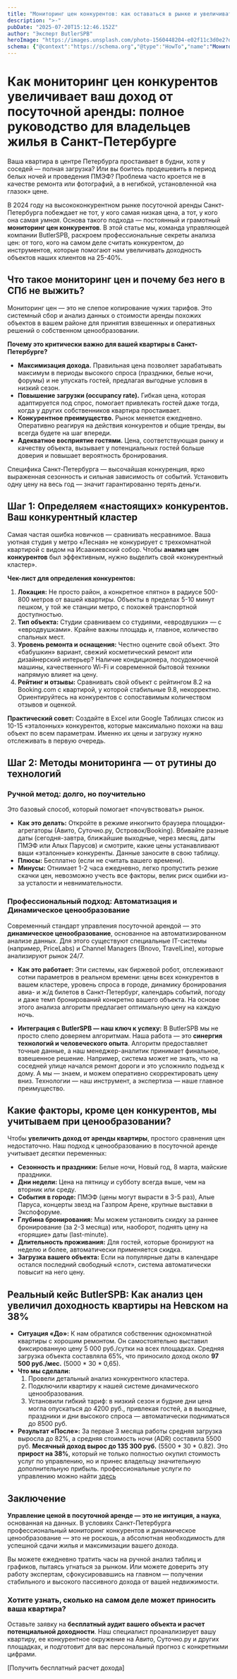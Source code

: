 ```yaml
---
title: "Мониторинг цен конкурентов: как оставаться в рынке и увеличивать прибыль"
description: ">-"
pubDate: "2025-07-20T15:12:46.152Z"
author: "Эксперт ButlerSPB"
heroImage: "https://images.unsplash.com/photo-1560448204-e02f11c3d0e2?q=80&w=2070&auto=format&fit=crop"
schema: {"@context":"https://schema.org","@type":"HowTo","name":"Мониторинг цен конкурентов: как оставаться в рынке и увеличивать прибыль","description":">-","image":{"@type":"ImageObject","url":"https://images.unsplash.com/photo-1560448204-e02f11c3d0e2?q=80&w=2070&auto=format&fit=crop"},"aggregateRating":{"@type":"AggregateRating","ratingValue":"4.8","reviewCount":488,"bestRating":"5","worstRating":"1"},"publisher":{"@type":"Organization","name":"Блог ButlerSPB","logo":{"@type":"ImageObject","url":"https://butlerspb-blog.netlify.app/favicon.ico"}},"mainEntityOfPage":{"@type":"WebPage","@id":"https://butlerspb-blog.netlify.app/blog/monitoring-cen-konkurentov/"}}
---
```


# Как мониторинг цен конкурентов увеличивает ваш доход от посуточной аренды: полное руководство для владельцев жилья в Санкт-Петербурге

Ваша квартира в центре Петербурга простаивает в будни, хотя у соседей — полная загрузка? Или вы боитесь продешевить в период белых ночей и проведения ПМЭФ? Проблема часто кроется не в качестве ремонта или фотографий, а в негибкой, установленной «на глазок» цене.

В 2024 году на высококонкурентном рынке посуточной аренды Санкт-Петербурга побеждает не тот, у кого самая низкая цена, а тот, у кого она самая *умная*. Основа такого подхода — постоянный и грамотный **мониторинг цен конкурентов**. В этой статье мы, команда управляющей компании ButlerSPB, раскроем профессиональные секреты анализа цен: от того, кого на самом деле считать конкурентом, до инструментов, которые помогают нам увеличивать доходность объектов наших клиентов на 25-40%.

## Что такое мониторинг цен и почему без него в СПб не выжить?

Мониторинг цен — это не слепое копирование чужих тарифов. Это системный сбор и анализ данных о стоимости аренды похожих объектов в вашем районе для принятия взвешенных и оперативных решений о собственном ценообразовании.

**Почему это критически важно для вашей квартиры в Санкт-Петербурге?**

*   **Максимизация дохода.** Правильная цена позволяет зарабатывать максимум в периоды высокого спроса (праздники, белые ночи, форумы) и не упускать гостей, предлагая выгодные условия в низкий сезон.
*   **Повышение загрузки (occupancy rate).** Гибкая цена, которая адаптируется под спрос, помогает привлекать гостей даже тогда, когда у других собственников квартира простаивает.
*   **Конкурентное преимущество.** Рынок меняется ежедневно. Оперативно реагируя на действия конкурентов и общие тренды, вы всегда будете на шаг впереди.
*   **Адекватное восприятие гостями.** Цена, соответствующая рынку и качеству объекта, вызывает у потенциальных гостей больше доверия и повышает вероятность бронирования.

Специфика Санкт-Петербурга — высочайшая конкуренция, ярко выраженная сезонность и сильная зависимость от событий. Установить одну цену на весь год — значит гарантированно терять деньги.

## Шаг 1: Определяем «настоящих» конкурентов. Ваш конкурентный кластер

Самая частая ошибка новичков — сравнивать несравнимое. Ваша уютная студия у метро «Лесная» не конкурирует с трехкомнатной квартирой с видом на Исаакиевский собор. Чтобы **анализ цен конкурентов** был эффективным, нужно выделить свой «конкурентный кластер».

**Чек-лист для определения конкурентов:**

1.  **Локация:** Не просто район, а конкретное «пятно» в радиусе 500-800 метров от вашей квартиры. Объекты в пределах 5-10 минут пешком, у той же станции метро, с похожей транспортной доступностью.
2.  **Тип объекта:** Студии сравниваем со студиями, «евродвушки» — с «евродвушками». Крайне важны площадь и, главное, количество спальных мест.
3.  **Уровень ремонта и оснащения:** Честно оцените свой объект. Это «бабушкин» вариант, свежий косметический ремонт или дизайнерский интерьер? Наличие кондиционера, посудомоечной машины, качественного Wi-Fi и современной бытовой техники напрямую влияет на цену.
4.  **Рейтинг и отзывы:** Сравнивать свой объект с рейтингом 8.2 на Booking.com с квартирой, у которой стабильные 9.8, некорректно. Ориентируйтесь на конкурентов с сопоставимым количеством отзывов и оценкой.

**Практический совет:** Создайте в Excel или Google Таблицах список из 10-15 «эталонных» конкурентов, которые максимально похожи на ваш объект по всем параметрам. Именно их цены и загрузку нужно отслеживать в первую очередь.

## Шаг 2: Методы мониторинга — от рутины до технологий

### Ручной метод: долго, но поучительно

Это базовый способ, который помогает «почувствовать» рынок.

*   **Как это делать:** Откройте в режиме инкогнито браузера площадки-агрегаторы (Авито, Суточно.ру, Островок/Booking). Вбивайте разные даты (сегодня-завтра, ближайшие выходные, через месяц, даты ПМЭФ или Алых Парусов) и смотрите, какие цены устанавливают ваши «эталонные» конкуренты. Данные заносите в свою таблицу.
*   **Плюсы:** Бесплатно (если не считать вашего времени).
*   **Минусы:** Отнимает 1-2 часа ежедневно, легко пропустить резкие скачки цен, невозможно учесть все факторы, велик риск ошибки из-за усталости и невнимательности.

### Профессиональный подход: Автоматизация и Динамическое ценообразование

Современный стандарт управления посуточной арендой — это **динамическое ценообразование**, основанное на автоматизированном анализе данных. Для этого существуют специальные IT-системы (например, PriceLabs) и Channel Managers (Bnovo, TravelLine), которые анализируют рынок 24/7.

*   **Как это работает:** Эти системы, как биржевой робот, отслеживают сотни параметров в реальном времени: цены всех конкурентов в вашем кластере, уровень спроса в городе, динамику бронирования авиа- и ж/д билетов в Санкт-Петербург, календарь событий, погоду и даже темп бронирований конкретно вашего объекта. На основе этого анализа алгоритм предлагает оптимальную цену на каждую ночь.

*   **Интеграция с ButlerSPB — наш ключ к успеху:** В ButlerSPB мы не просто слепо доверяем алгоритмам. Наша работа — это **синергия технологий и человеческого опыта**. Алгоритм предоставляет точные данные, а наш менеджер-аналитик принимает финальное, взвешенное решение. Например, система может не знать, что на соседней улице начался ремонт дороги и это усложнило подъезд к дому. А мы — знаем, и можем оперативно скорректировать цену вниз. Технологии — наш инструмент, а экспертиза — наше главное преимущество.

## Какие факторы, кроме цен конкурентов, мы учитываем при ценообразовании?

Чтобы **увеличить доход от аренды квартиры**, простого сравнения цен недостаточно. Наш подход к ценообразованию в посуточной аренде учитывает десятки переменных:

*   **Сезонность и праздники:** Белые ночи, Новый год, 8 марта, майские праздники.
*   **Дни недели:** Цена на пятницу и субботу всегда выше, чем на вторник или среду.
*   **События в городе:** ПМЭФ (цены могут вырасти в 3-5 раз), Алые Паруса, концерты звезд на Газпром Арене, крупные выставки в Экспофоруме.
*   **Глубина бронирования:** Мы можем установить скидку за раннее бронирование (за 2-3 месяца) или, наоборот, поднять цену на «горящие» даты (last-minute).
*   **Длительность проживания:** Для гостей, которые бронируют на неделю и более, автоматически применяется скидка.
*   **Загрузка вашего объекта:** Если на популярные даты в календаре остался последний свободный «слот», система автоматически повысит на него цену.

## Реальный кейс ButlerSPB: Как анализ цен увеличил доходность квартиры на Невском на 38%

*   **Ситуация «До»:** К нам обратился собственник однокомнатной квартиры с хорошим ремонтом. Он самостоятельно выставил фиксированную цену 5 000 руб./сутки на всех площадках. Средняя загрузка объекта составляла 65%, что приносило доход около **97 500 руб./мес.** (5000 * 30 * 0,65).
*   **Что мы сделали:**
    1.  Провели детальный анализ конкурентного кластера.
    2.  Подключили квартиру к нашей системе динамического ценообразования.
    3.  Установили гибкий тариф: в низкий сезон и будние дни цена могла опускаться до 4200 руб., привлекая гостей, а в выходные, праздники и дни высокого спроса — автоматически подниматься до 8500 руб.
*   **Результат «После»:** За первые 3 месяца работы средняя загрузка выросла до 82%, а средняя стоимость ночи (ADR) составила 5500 руб. **Месячный доход вырос до 135 300 руб.** (5500 * 30 * 0.82). Это **прирост на 38%**, который не только полностью окупил стоимость услуг по управлению, но и принес владельцу значительную дополнительную прибыль. профессиональные услуги по управлению можно найти <a href="https://butlerspb.ru/rent" target="_blank" rel="nofollow">здесь</a>

## Заключение

**Управление ценой в посуточной аренде — это не интуиция, а наука**, основанная на данных. В условиях Санкт-Петербурга профессиональный мониторинг конкурентов и динамическое ценообразование — это не роскошь, а абсолютная необходимость для успешной сдачи жилья и максимизации вашего дохода.

Вы можете ежедневно тратить часы на ручной анализ таблиц и графиков, пытаясь угнаться за рынком. Или можете доверить эту работу экспертам, сфокусировавшись на главном — получении стабильного и высокого пассивного дохода от вашей недвижимости.

### Хотите узнать, сколько на самом деле может приносить ваша квартира?

Оставьте заявку на **бесплатный аудит вашего объекта и расчет потенциальной доходности**. Наш специалист проанализирует вашу квартиру, ее конкурентное окружение на Авито, Суточно.ру и других площадках, и подготовит для вас персональный прогноз с конкретными цифрами.

[Получить бесплатный расчет дохода]
